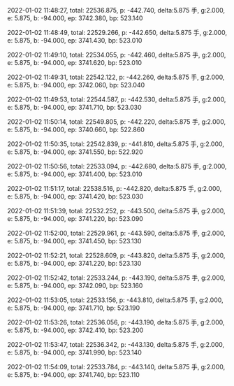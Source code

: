 2022-01-02 11:48:27, total: 22536.875, p: -442.740, delta:5.875 手, g:2.000, e: 5.875, b: -94.000, ep: 3742.380, bp: 523.140

2022-01-02 11:48:49, total: 22529.266, p: -442.650, delta:5.875 手, g:2.000, e: 5.875, b: -94.000, ep: 3741.430, bp: 523.010

2022-01-02 11:49:10, total: 22534.055, p: -442.460, delta:5.875 手, g:2.000, e: 5.875, b: -94.000, ep: 3741.620, bp: 523.010

2022-01-02 11:49:31, total: 22542.122, p: -442.260, delta:5.875 手, g:2.000, e: 5.875, b: -94.000, ep: 3742.060, bp: 523.040

2022-01-02 11:49:53, total: 22544.587, p: -442.530, delta:5.875 手, g:2.000, e: 5.875, b: -94.000, ep: 3741.710, bp: 523.030

2022-01-02 11:50:14, total: 22549.805, p: -442.220, delta:5.875 手, g:2.000, e: 5.875, b: -94.000, ep: 3740.660, bp: 522.860

2022-01-02 11:50:35, total: 22542.839, p: -441.810, delta:5.875 手, g:2.000, e: 5.875, b: -94.000, ep: 3741.550, bp: 522.920

2022-01-02 11:50:56, total: 22533.094, p: -442.680, delta:5.875 手, g:2.000, e: 5.875, b: -94.000, ep: 3741.400, bp: 523.010

2022-01-02 11:51:17, total: 22538.516, p: -442.820, delta:5.875 手, g:2.000, e: 5.875, b: -94.000, ep: 3741.420, bp: 523.030

2022-01-02 11:51:39, total: 22532.252, p: -443.500, delta:5.875 手, g:2.000, e: 5.875, b: -94.000, ep: 3741.220, bp: 523.090

2022-01-02 11:52:00, total: 22529.961, p: -443.590, delta:5.875 手, g:2.000, e: 5.875, b: -94.000, ep: 3741.450, bp: 523.130

2022-01-02 11:52:21, total: 22528.609, p: -443.820, delta:5.875 手, g:2.000, e: 5.875, b: -94.000, ep: 3741.220, bp: 523.130

2022-01-02 11:52:42, total: 22533.244, p: -443.190, delta:5.875 手, g:2.000, e: 5.875, b: -94.000, ep: 3742.090, bp: 523.160

2022-01-02 11:53:05, total: 22533.156, p: -443.810, delta:5.875 手, g:2.000, e: 5.875, b: -94.000, ep: 3741.710, bp: 523.190

2022-01-02 11:53:26, total: 22536.056, p: -443.190, delta:5.875 手, g:2.000, e: 5.875, b: -94.000, ep: 3742.410, bp: 523.200

2022-01-02 11:53:47, total: 22536.342, p: -443.130, delta:5.875 手, g:2.000, e: 5.875, b: -94.000, ep: 3741.990, bp: 523.140

2022-01-02 11:54:09, total: 22533.784, p: -443.140, delta:5.875 手, g:2.000, e: 5.875, b: -94.000, ep: 3741.740, bp: 523.110